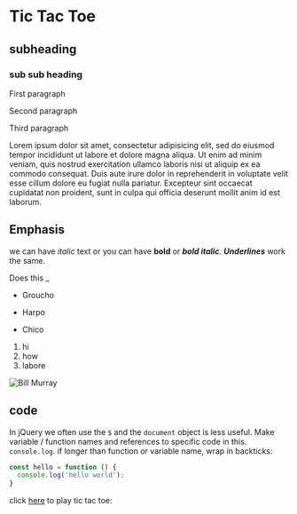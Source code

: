 # Tic Tac Toe
## subheading
### sub sub heading


First paragraph

Second paragraph

Third paragraph

Lorem ipsum dolor sit amet, consectetur adipisicing elit, sed do eiusmod tempor incididunt ut labore et dolore magna aliqua. Ut enim ad minim veniam, quis nostrud exercitation ullamco laboris nisi ut aliquip ex ea commodo consequat. Duis aute irure dolor in reprehenderit in voluptate velit esse cillum dolore eu fugiat nulla pariatur. Excepteur sint occaecat cupidatat non proident, sunt in culpa qui officia deserunt mollit anim id est laborum.

## Emphasis

we can have *italic* text or you can have **bold** or ***bold italic***. ___Underlines___ work the same.

Does this  _

* Groucho
- Harpo
* Chico

1. hi
2. how
3. labore

![Bill Murray](http://www.fillmurray.com/500/400)

## code

In jQuery we often use the `$` and the `document` object is less useful. Make variable / function names and references to specific code in this. `console.log`. if longer than function or variable name, wrap in backticks:

```javascript
const hello = function () {
  console.log('hello world');
}

```

 click [here](https://faithsylvia1.github.io/Project0/) to play tic tac toe:
